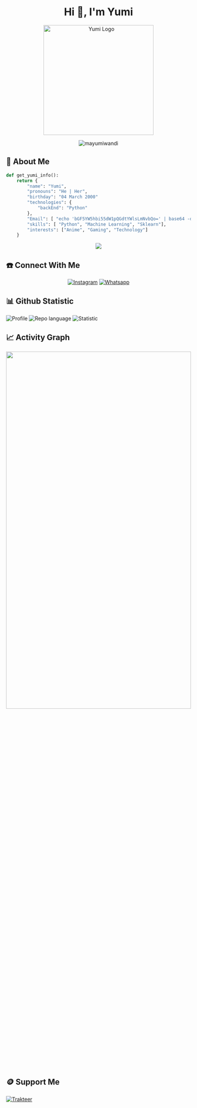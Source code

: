 
<!--
Copyright (c) 2024 Yumi. All Rights Reserved.

This project is licensed under the MIT License.
You may obtain a copy of the License at:

    https://opensource.org/licenses/MIT
    https://github.com/Mayumiwandi
-->

<h1 align="center">Hi 👋, I'm Yumi</h1>
<p align="center">
  <a href="https://github.com/mayumiwandi">
    <img src="https://github.com/user-attachments/assets/b5feabb7-3f20-4028-9436-e3f3307dd2ae" width="300" alt="Yumi Logo">
  </a>
</p>

       



<p align="center"> <img src="https://komarev.com/ghpvc/?username=mayumiwandi&label=Profile%20views&color=0e75b6&style=flat" alt="mayumiwandi" /> </p>


## 🚀 About Me
```py
def get_yumi_info():
    return {
        "name": "Yumi",
        "pronouns": "He | Her",
        "birthday": "04 March 2000"
        "technologies": {
            "backEnd": "Python"
        },
        "Email": [ "echo 'bGF5YW5hbi55dW1pQGdtYWlsLmNvbQo=' | base64 -d" ]
        "skills": [ "Python", "Machine Learning", "Sklearn"],
        "interests": ["Anime", "Gaming", "Technology"]
    }
```

<p align="center">
  <a href="https://github.com/Mayumiwandi">
    <img src="https://skillicons.dev/icons?i=py,linux,github,gitlab,tensorflow,matlab,vscode&theme=light" />
  </a>
</p>

## ☎️ Connect With Me
<p align="center">
<a href="https://www.instagram.com/mayumi_wandi" target="_blank"><img src="https://img.shields.io/badge/Instagram-%23E4405F.svg?&style=flat-square&logo=instagram&logoColor=white" alt="Instagram"></a>
<a href="https://api.whatsapp.com/send?phone=6287817598153&text=Hello+Mayumi" target="_blank"><img src="https://img.shields.io/badge/Whatsapp-%808080.svg?&style=flat-square&logo=Whatsapp&logoColor=white" alt="Whatsapp"></a>
</p>



## 📊 Github Statistic

![Profile](https://github-profile-summary-cards.vercel.app/api/cards/profile-details?username=mayumiwandi&theme=tokyonight)
![Repo language](https://github-profile-summary-cards.vercel.app/api/cards/repos-per-language?username=mayumiwandi&theme=jolly)
![Statistic](http://github-profile-summary-cards.vercel.app/api/cards/stats?username=mayumiwandi&theme=tokyonight)


## 📈 Activity Graph
<p align="center">
<a href="https://github.com/mayumiwandi">
 <img src="https://github-readme-activity-graph.vercel.app/graph?username=mayumiwandi&theme=dracula&area=true&hide_border=true#gh-dark-mode-only" width="100%" height="50%">
</a>
</p>

## 🪙 Support Me
[![Trakteer](https://img.shields.io/badge/Donate%20here-bf00ff )](https://saweria.co/YumiYui)


